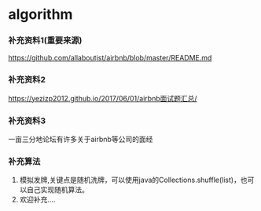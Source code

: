 # algorithm
### 补充资料1(重要来源)
https://github.com/allaboutjst/airbnb/blob/master/README.md
### 补充资料2
https://yezizp2012.github.io/2017/06/01/airbnb面试题汇总/
### 补充资料3
一亩三分地论坛有许多关于airbnb等公司的面经
### 补充算法
1. 模拟发牌,关键点是随机洗牌，可以使用java的Collections.shuffle(list)，也可以自己实现随机算法。
2. 欢迎补充....

